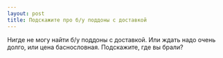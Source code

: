 ```yaml
---
layout: post 
title: Подскажите про б/у поддоны с доставкой 
--- 
```

Нигде не могу найти б/у поддоны с доставкой. Или ждать надо очень долго, или цена баснословная. Подскажите, где вы брали?